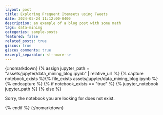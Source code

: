 ```yaml
---
layout: post
title: Exploring Frequent Itemsets using Tweets
date: 2024-05-24 11:12:00-0400
description: an example of a blog post with some math
tags: data-mining
categories: sample-posts
featured: false
related_posts: true
giscus: true
giscus_comments: true
excerpt_separator: <!--more-->
---
```


{::nomarkdown}
{% assign jupyter_path = "assets/jupyter/data_mining_blog.ipynb" | relative_url %}
{% capture notebook_exists %}{% file_exists assets/jupyter/data_mining_blog.ipynb %}{% endcapture %}
{% if notebook_exists == "true" %}
{% jupyter_notebook jupyter_path %}
{% else %}

<p>Sorry, the notebook you are looking for does not exist.</p>
{% endif %}
{:/nomarkdown}

<!--more-->

